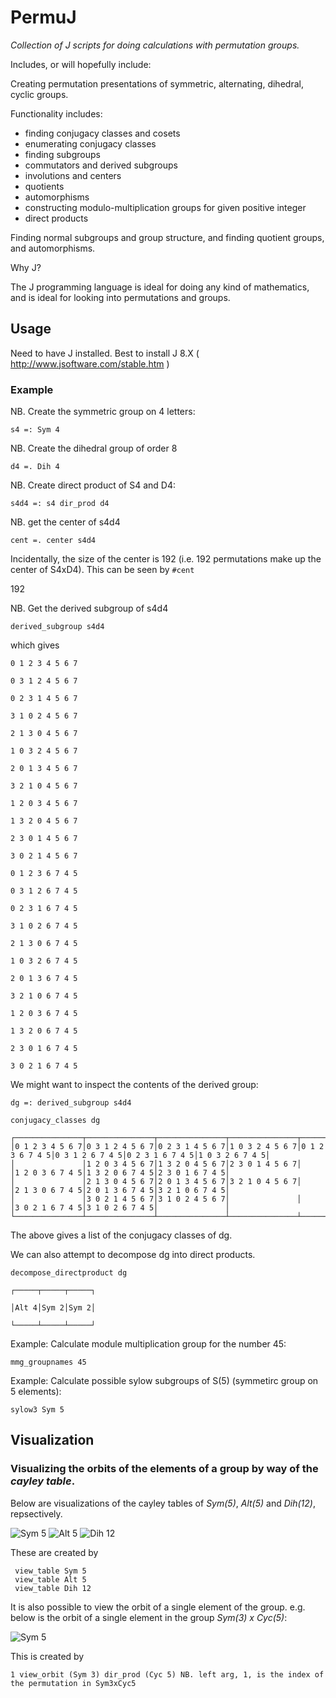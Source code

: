 # PermuJ #

*Collection of J scripts for doing calculations with permutation groups.*

Includes, or will hopefully include:

Creating permutation presentations of symmetric, alternating, dihedral, cyclic
groups.

Functionality includes:
* finding conjugacy classes and cosets
* enumerating conjugacy classes
* finding subgroups
* commutators and derived subgroups
* involutions and centers
* quotients
* automorphisms
* constructing modulo-multiplication groups for given positive integer
* direct products

Finding normal subgroups and group structure, and finding quotient groups, and automorphisms.

Why J?

The J programming language is ideal for doing any kind of mathematics, and is ideal
for looking into permutations and groups.

## Usage ##

Need to have J installed. Best to install J 8.X ( http://www.jsoftware.com/stable.htm )


### Example ###

NB. Create the symmetric group on 4 letters:

`s4 =: Sym 4`

NB. Create the dihedral group of order 8

`d4 =. Dih 4`

NB. Create direct product of S4 and D4:

`s4d4 =: s4 dir_prod d4`

NB. get the center of s4d4

`cent =. center s4d4`

Incidentally, the size of the center is 192 (i.e. 192 permutations make up the center of S4xD4). This can be seen by
`#cent`

192

NB. Get the derived subgroup of s4d4

`derived_subgroup s4d4`

which gives

```
0 1 2 3 4 5 6 7

0 3 1 2 4 5 6 7

0 2 3 1 4 5 6 7

3 1 0 2 4 5 6 7

2 1 3 0 4 5 6 7

1 0 3 2 4 5 6 7

2 0 1 3 4 5 6 7

3 2 1 0 4 5 6 7

1 2 0 3 4 5 6 7

1 3 2 0 4 5 6 7

2 3 0 1 4 5 6 7

3 0 2 1 4 5 6 7

0 1 2 3 6 7 4 5

0 3 1 2 6 7 4 5

0 2 3 1 6 7 4 5

3 1 0 2 6 7 4 5

2 1 3 0 6 7 4 5

1 0 3 2 6 7 4 5

2 0 1 3 6 7 4 5

3 2 1 0 6 7 4 5

1 2 0 3 6 7 4 5

1 3 2 0 6 7 4 5

2 3 0 1 6 7 4 5

3 0 2 1 6 7 4 5
```

We might want to inspect the contents of the derived group:

```dg =: derived_subgroup s4d4```

```conjugacy_classes dg```


```
┌───────────────┬───────────────┬───────────────┬───────────────┬───────────────┬───────────────┬───────────────┬───────────────┐
│0 1 2 3 4 5 6 7│0 3 1 2 4 5 6 7│0 2 3 1 4 5 6 7│1 0 3 2 4 5 6 7│0 1 2 3 6 7 4 5│0 3 1 2 6 7 4 5│0 2 3 1 6 7 4 5│1 0 3 2 6 7 4 5│
│               │1 2 0 3 4 5 6 7│1 3 2 0 4 5 6 7│2 3 0 1 4 5 6 7│               │1 2 0 3 6 7 4 5│1 3 2 0 6 7 4 5│2 3 0 1 6 7 4 5│
│               │2 1 3 0 4 5 6 7│2 0 1 3 4 5 6 7│3 2 1 0 4 5 6 7│               │2 1 3 0 6 7 4 5│2 0 1 3 6 7 4 5│3 2 1 0 6 7 4 5│
│               │3 0 2 1 4 5 6 7│3 1 0 2 4 5 6 7│               │               │3 0 2 1 6 7 4 5│3 1 0 2 6 7 4 5│               │
└───────────────┴───────────────┴───────────────┴───────────────┴───────────────┴───────────────┴───────────────┴───────────────┘
```


The above gives a list of the conjugacy classes of dg.


We can also attempt to decompose dg into direct products.

```decompose_directproduct dg```

```
┌─────┬─────┬─────┐

│Alt 4│Sym 2│Sym 2│

└─────┴─────┴─────┘
```
   
   Example: Calculate module multiplication group for the number 45:
   
   `mmg_groupnames 45`
   
   Example: Calculate possible sylow subgroups of S(5) (symmetirc group on 5 elements):

   `sylow3 Sym 5`



  ## Visualization ##
  
  ### Visualizing the orbits of the elements of a group by way of the *cayley table*. ###
  
  Below are visualizations of the cayley tables of *Sym(5)*, *Alt(5)* and *Dih(12)*, repsectively.
  
  ![Sym 5](/sym5.png?raw=true "Sym 5 visualization") ![Alt 5](/alt5.png?raw=true "Alt 5 visualization") ![Dih 12](/dih12.png?raw=true "Dih 12 visualization")
  
  These are created by 
  ```
   view_table Sym 5
   view_table Alt 5
   view_table Dih 12
   ```
  
  It is also possible to view the orbit of a single element of the group. e.g. below is the orbit of a single element in 
  the group *Sym(3) x Cyc(5)*:
  
   ![Sym 5](/orbitSym3xCyc5.png?raw=true "Sym 5 visualization")

This is created by
```
1 view_orbit (Sym 3) dir_prod (Cyc 5) NB. left arg, 1, is the index of the permutation in Sym3xCyc5 
```
